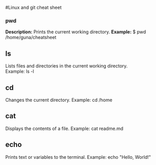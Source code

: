 #Linux and git cheat sheet
### pwd
**Description:** Prints the current working directory.
**Example:**
$ pwd
/home/guna/cheatsheet
## ls  
Lists files and directories in the current working directory.  
Example: ls -l  
## cd
Changes the current directory.
Example: cd /home
## cat
Displays the contents of a file.
Example: cat readme.md
## echo
Prints text or variables to the terminal.
Example: echo "Hello, World!"

